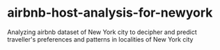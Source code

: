 # airbnb-host-analysis-for-newyork
Analyzing airbnb dataset of New York city to decipher and predict traveller's preferences and patterns in localities of New York city
